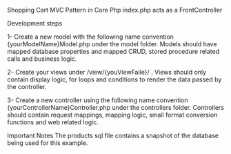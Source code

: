 Shopping Cart MVC Pattern in Core Php
index.php acts as a FrontController

Development steps

1- Create a new model with the following name convention {yourModelName}Model.php under the model folder. Models should have mapped database properties and mapped CRUD, stored procedure related calls and business logic.

2- Create your views under /view/{youViewFaile}/ . Views should only contain display logic, for loops and conditions to render the data passed by the controller.

3- Create a new controller using the following name convention {yourControllerName}Controller.php under the controllers folder. Controllers should contain request mappings, mapping logic, small format conversion functions and web related logic.

Important Notes
The products sql file contains a snapshot of the database being used for this example.
